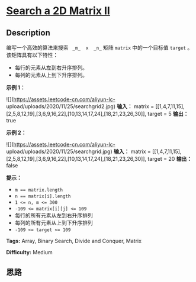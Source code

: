 # [Search a 2D Matrix II][title]

## Description

编写一个高效的算法来搜索 ` _m_  x  _n_` 矩阵 `matrix` 中的一个目标值 `target` 。该矩阵具有以下特性：

  * 每行的元素从左到右升序排列。
  * 每列的元素从上到下升序排列。



**示例 1：**

![](https://assets.leetcode-cn.com/aliyun-lc-
upload/uploads/2020/11/25/searchgrid2.jpg)
            **输入：** matrix = [[1,4,7,11,15],[2,5,8,12,19],[3,6,9,16,22],[10,13,14,17,24],[18,21,23,26,30]], target = 5    **输出：** true    

**示例 2：**

![](https://assets.leetcode-cn.com/aliyun-lc-
upload/uploads/2020/11/25/searchgrid.jpg)
            **输入：** matrix = [[1,4,7,11,15],[2,5,8,12,19],[3,6,9,16,22],[10,13,14,17,24],[18,21,23,26,30]], target = 20    **输出：** false    



**提示：**

  * `m == matrix.length`
  * `n == matrix[i].length`
  * `1 <= n, m <= 300`
  * `-109 <= matrix[i][j] <= 109`
  * 每行的所有元素从左到右升序排列
  * 每列的所有元素从上到下升序排列
  * `-109 <= target <= 109`


**Tags:** Array, Binary Search, Divide and Conquer, Matrix

**Difficulty:** Medium

## 思路

[title]: https://leetcode-cn.com/problems/search-a-2d-matrix-ii
